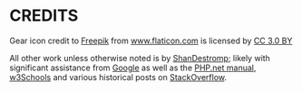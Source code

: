# CREDITS

Gear icon credit to <a href="http://www.freepik.com" title="Freepik">Freepik</a> from <a href="https://www.flaticon.com/" title="Flaticon">www.flaticon.com</a> is licensed by <a href="http://creativecommons.org/licenses/by/3.0/" title="Creative Commons BY 3.0" target="_blank">CC 3.0 BY</a>

All other work unless otherwise noted is by [ShanDestromp](https://github.com/ShanDestromp); likely with significant assistance from [Google](http://google.com) as well as the [PHP.net manual](http://php.net/manual), [w3Schools](https://www.w3schools.com) and various historical posts on [StackOverflow](https://stackoverflow.com/).